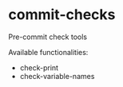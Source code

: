 # commit-checks
Pre-commit check tools

Available functionalities: 
- check-print
- check-variable-names
  
